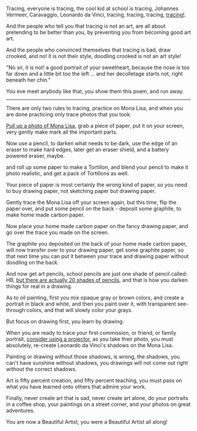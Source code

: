 Tracing, everyone is tracing, the cool kid at school is tracing,
Johannes Vermeer, Caravaggio, Leonardo da Vinci, tracing, tracing, tracing, [tracing!][1].

And the people who tell you that tracing is not an art,
are all about pretending to be better than you, by preventing you from becoming good art art.

And the people who convinced themselves that tracing is bad,
draw crooked, and no! it is not their style, doodling crooked is not an art style!

"No sir, it is not! a good portrait of your sweetheart,
because the nose is too far down and a little bit too the left ... and her decolletage starts not, right beneath her chin."

You eve meet anybody like that,
you show them this poem, and run away.

---

There are only two rules to tracing,
practice on Mona Lisa, and when you are done practicing only trace photos that you took.

[Pull up a photo of Mona Lisa][2], grab a piece of paper, put it on your screen,
very gently make mark all the important parts.

Now use a pencil, to darken what needs to be dark,
use the edge of an eraser to make hard edges, later get an eraser shield, and a battery powered eraser, maybe.

and roll up some paper to make a Tortillon,
and blend your pencil to make it photo realistic,  and get a pack of Tortillons as well.

Your piece of paper is most certainly the wrong kind of paper,
so you need to buy drawing paper, not sketching paper but drawing paper.

Gently trace the Mona Lisa off your screen again,
but this time, flip the paper over, and put some pencil on the back - deposit some graphite, to make home made carbon paper.

Now place your home made carbon paper on the fancy drawing paper,
and go over the trace you made on the screen.

The graphite you deposited on the back of your home made carbon paper,
will now transfer over to your drawing paper, get some graphite paper, so that next time you can put it between your trace and drawing paper without doodling on the back.

And now get art pencils, school pencils are just one shade of pencil called: HB,
[but there are actually 20 shades of pencils][4], and that is how you darken things for real in a drawing.

As to oil painting, first you mix opaque gray or brown colors, and create a portrait in black and white,
and then you paint over it, with transparent see-through colors, and that will slowly color your grays.

But focus on drawing first,
you learn by drawing.

When you are ready to trace your first commission, or friend, or family portrait, [consider using a projector][5],
as you take their photo, you must absolutely, re-create Leonardo da Vinci's shadows on the Mona Lisa.

Painting or drawing without those shadows, is wrong,
the shadows, you can't have sunshine without shadows, you drawings will not come out right without the correct shadows.

Art is fifty percent creation, and fifty percent teaching,
you must pass on what you have learned onto others that admire your work.

Finally, never create art that is sad, never create art alone,
do your portraits in a coffee shop, your paintings on a street corner, and your photos on great adventures.

You are now a Beautiful Artist,
you were a Beautiful Artist all along!


[1]: https://en.wikipedia.org/wiki/Camera_obscura
[2]: https://www.google.com/search?q=mona+lisa
[3]: https://en.wikipedia.org/wiki/Tortillon
[4]: https://en.wikipedia.org/wiki/Pencil#Grading_and_classification
[5]: https://www.amazon.com/pico-projector/s?k=pico+projector
